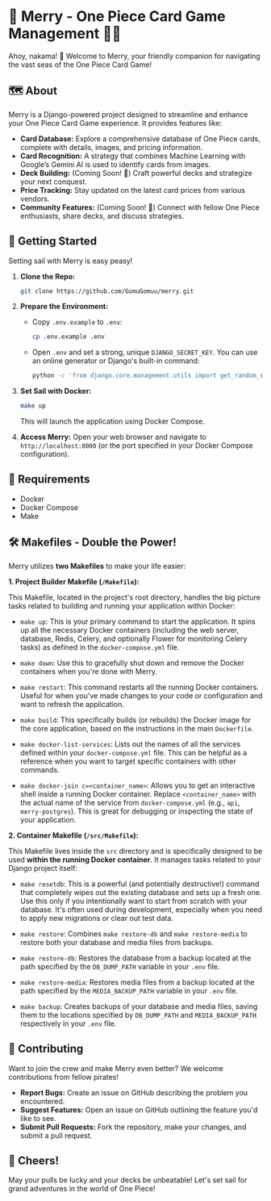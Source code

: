 # 🌊 Merry - One Piece Card Game Management 🏴‍☠️

Ahoy, nakama! 👋 Welcome to Merry, your friendly companion for navigating the vast seas of the One Piece Card Game!

## 🗺️ About

Merry is a Django-powered project designed to streamline and enhance your One Piece Card Game experience. It provides features like:

- **Card Database:** Explore a comprehensive database of One Piece cards, complete with details, images, and pricing information.
- **Card Recognition:** A strategy that combines Machine Learning with Google’s Gemini AI is used to identify cards from images.
- **Deck Building:** (Coming Soon! 🚧) Craft powerful decks and strategize your next conquest.
- **Price Tracking:** Stay updated on the latest card prices from various vendors.
- **Community Features:** (Coming Soon! 🚧) Connect with fellow One Piece enthusiasts, share decks, and discuss strategies.

## 🚀 Getting Started

Setting sail with Merry is easy peasy! 

1. **Clone the Repo:** 
   ```bash
   git clone https://github.com/GomuGomuu/merry.git
   ```

2. **Prepare the Environment:**
    - Copy `.env.example` to `.env`:
        ```bash
        cp .env.example .env
        ```
    - Open `.env` and set a strong, unique `DJANGO_SECRET_KEY`. You can use an online generator or Django's built-in command:
        ```bash
        python -c 'from django.core.management.utils import get_random_secret_key; print(get_random_secret_key())'
        ```

3. **Set Sail with Docker:**
   ```bash
   make up
   ```
   This will launch the application using Docker Compose.

4. **Access Merry:** Open your web browser and navigate to `http://localhost:8000` (or the port specified in your Docker Compose configuration).

## 🧰 Requirements

- Docker
- Docker Compose
- Make

## 🛠️ Makefiles - Double the Power!

Merry utilizes **two Makefiles** to make your life easier:

**1. Project Builder Makefile (`/Makefile`):**

   This Makefile, located in the project's root directory, handles the big picture tasks related to building and running your application within Docker:

   - `make up`: This is your primary command to start the application. It spins up all the necessary Docker containers (including the web server, database, Redis, Celery, and optionally Flower for monitoring Celery tasks) as defined in the `docker-compose.yml` file.

   - `make down`: Use this to gracefully shut down and remove the Docker containers when you're done with Merry.

   - `make restart`:  This command restarts all the running Docker containers. Useful for when you've made changes to your code or configuration and want to refresh the application.

   - `make build`: This specifically builds (or rebuilds) the Docker image for the core application, based on the instructions in the main `Dockerfile`.

   - `make docker-list-services`:  Lists out the names of all the services defined within your `docker-compose.yml` file. This can be helpful as a reference when you want to target specific containers with other commands.

   - `make docker-join c=<container_name>`: Allows you to get an interactive shell inside a running Docker container. Replace `<container_name>` with the actual name of the service from `docker-compose.yml` (e.g., `api`, `merry-postgres`). This is great for debugging or inspecting the state of your application.

**2. Container Makefile (`/src/Makefile`):**

   This Makefile lives inside the `src` directory and is specifically designed to be used **within the running Docker container**. It manages tasks related to your Django project itself:

   - `make resetdb`: This is a powerful (and potentially destructive!) command that completely wipes out the existing database and sets up a fresh one.  Use this only if you intentionally want to start from scratch with your database. It's often used during development, especially when you need to apply new migrations or clear out test data.

   - `make restore`:  Combines `make restore-db` and `make restore-media` to restore both your database and media files from backups. 

   - `make restore-db`: Restores the database from a backup located at the path specified by the `DB_DUMP_PATH` variable in your `.env` file. 

   - `make restore-media`:  Restores media files from a backup located at the path specified by the `MEDIA_BACKUP_PATH` variable in your `.env` file.

   - `make backup`:  Creates backups of your database and media files, saving them to the locations specified by `DB_DUMP_PATH` and `MEDIA_BACKUP_PATH` respectively in your `.env` file.

## 🤝 Contributing

Want to join the crew and make Merry even better?  We welcome contributions from fellow pirates! 

- **Report Bugs:** Create an issue on GitHub describing the problem you encountered. 
- **Suggest Features:** Open an issue on GitHub outlining the feature you'd like to see.
- **Submit Pull Requests:** Fork the repository, make your changes, and submit a pull request. 

## 🍻 Cheers!

May your pulls be lucky and your decks be unbeatable!  Let's set sail for grand adventures in the world of One Piece!
